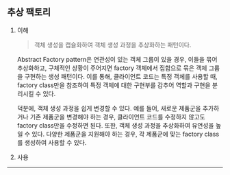 ## 추상 팩토리

1. 이해

   > 객체 생성을 캡슐화하여 객체 생성 과정을 추상화하는 패턴이다.

   Abstract Factory pattern은 연관성이 있는 객체 그룹이 있을 경우, 이들을 묶어 추상화하고, 구체적인 상황이 주어지면 factory 객체에서 집합으로 묶은 객체 그룹을 구현하는 생성 패턴이다. 이를 통해, 클라이언트 코드는 특정 객체를 사용할 때, factory class만을 참조하여 특정 객체에 대한 구현부를 감추어 역할과 구현을 분리시킬 수 있다.

   덕분에, 객체 생성 과정을 쉽게 변경할 수 있다. 예를 들어, 새로운 제품군을 추가하거나 기존 제품군을 변경해야 하는 경우, 클라이언트 코드를 수정하지 않고도 factory class만을 수정하면 된다. 또한, 객체 생성 과정을 추상화하여 유연성을 높일 수 있다. 다양한 제품군을 지원해야 하는 경우, 각 제품군에 맞는 factory class를 생성하여 사용할 수 있다.

2. 사용

---
